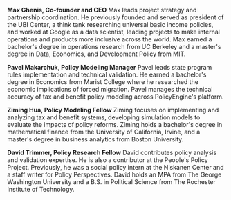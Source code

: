 **Max Ghenis, Co-founder and CEO**
Max leads project strategy and partnership coordination. He previously founded and served as president of the UBI Center, a think tank researching universal basic income policies, and worked at Google as a data scientist, leading projects to make internal operations and products more inclusive across the world. Max earned a bachelor's degree in operations research from UC Berkeley and a master's degree in Data, Economics, and Development Policy from MIT.

**Pavel Makarchuk, Policy Modeling Manager**
Pavel leads state program rules implementation and technical validation. He earned a bachelor's degree in Economics from Marist College where he researched the economic implications of forced migration. Pavel manages the technical accuracy of tax and benefit policy modeling across PolicyEngine's platform.

**Ziming Hua, Policy Modeling Fellow**
Ziming focuses on implementing and analyzing tax and benefit systems, developing simulation models to evaluate the impacts of policy reforms. Ziming holds a bachelor's degree in mathematical finance from the University of California, Irvine, and a master's degree in business analytics from Boston University.

**David Trimmer, Policy Research Fellow**
David contributes policy analysis and validation expertise. He is also a contributor at the People's Policy Project. Previously, he was a social policy intern at the Niskanen Center and a staff writer for Policy Perspectives. David holds an MPA from The George Washington University and a B.S. in Political Science from The Rochester Institute of Technology.
